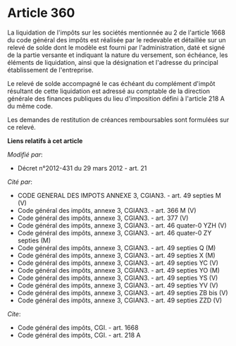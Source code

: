 # Article 360

La liquidation de l'impôts sur les sociétés mentionnée au 2 de l'article 1668 du code général des impôts est réalisée par le
redevable et détaillée sur un relevé de solde dont le modèle est fourni par l'administration, daté et signé de la partie
versante et indiquant la nature du versement, son échéance, les éléments de liquidation, ainsi que la désignation et
l'adresse du principal établissement de l'entreprise. 

Le relevé de solde accompagné le cas échéant du complément d'impôt résultant de cette liquidation est adressé au comptable de
la direction générale des finances publiques du lieu d'imposition défini à l'article 218 A du même code. 

Les demandes de restitution de créances remboursables sont formulées sur ce relevé.

**Liens relatifs à cet article**

_Modifié par_:

  - Décret n°2012-431  du 29 mars 2012 - art. 21

_Cité par_:

  - CODE GENERAL DES IMPOTS ANNEXE 3, CGIAN3. - art. 49 septies M (V)
  - Code général des impôts, annexe 3, CGIAN3. - art. 366 M (V)
  - Code général des impôts, annexe 3, CGIAN3. - art. 377 (V)
  - Code général des impôts, annexe 3, CGIAN3. - art. 46 quater-0 YZH (V)
  - Code général des impôts, annexe 3, CGIAN3. - art. 46 quater-0 ZY septies (M)
  - Code général des impôts, annexe 3, CGIAN3. - art. 49 septies Q (M)
  - Code général des impôts, annexe 3, CGIAN3. - art. 49 septies X (M)
  - Code général des impôts, annexe 3, CGIAN3. - art. 49 septies YC (V)
  - Code général des impôts, annexe 3, CGIAN3. - art. 49 septies YO (M)
  - Code général des impôts, annexe 3, CGIAN3. - art. 49 septies YS (V)
  - Code général des impôts, annexe 3, CGIAN3. - art. 49 septies YV (V)
  - Code général des impôts, annexe 3, CGIAN3. - art. 49 septies ZB bis (V)
  - Code général des impôts, annexe 3, CGIAN3. - art. 49 septies ZZD (V)

_Cite_:

  - Code général des impôts, CGI. - art. 1668
  - Code général des impôts, CGI. - art. 218 A
